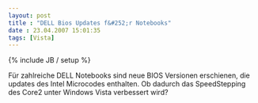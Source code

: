 ```yaml
---
layout: post
title : "DELL Bios Updates f&#252;r Notebooks"
date : 23.04.2007 15:01:35
tags: [Vista]
---
```

{% include JB / setup %}

Für zahlreiche DELL Notebooks sind neue BIOS Versionen erschienen, die updates des Intel Microcodes enthalten. Ob dadurch das SpeedStepping des Core2 unter Windows Vista verbessert wird?
